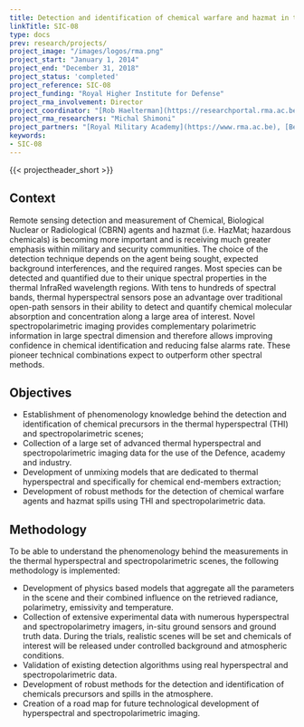 ```yaml
---
title: Detection and identification of chemical warfare and hazmat in the atmosphere using thermal hyperspectral and spectropolarimetric imaging
linkTitle: SIC-08
type: docs
prev: research/projects/
project_image: "/images/logos/rma.png"
project_start: "January 1, 2014"
project_end: "December 31, 2018"
project_status: 'completed'
project_reference: SIC-08
project_funding: "Royal Higher Institute for Defense"
project_rma_involvement: Director
project_coordinator: "[Rob Haelterman](https://researchportal.rma.ac.be/en/persons/robby-haelterman), Peter Lodewyckx"
project_rma_researchers: "Michal Shimoni"
project_partners: "[Royal Military Academy](https://www.rma.ac.be), [Belgian Navy](https://www.mil.be/nl/over-defensie/marinecomponent/), [Defense Laboratories (DLD)](https://www.defence-institute.be/en/about-us/strd/defence-research-entities/)"
keywords:
- SIC-08
---
```


{{< projectheader_short >}}


## Context
Remote sensing detection and measurement of Chemical, Biological Nuclear or Radiological (CBRN) agents and hazmat (i.e. HazMat; hazardous chemicals) is becoming more important and is receiving much greater emphasis within military and security communities. The choice of the detection technique depends on the agent being sought, expected background interferences, and the required ranges. Most species can be detected and quantified due to their unique spectral properties in the thermal InfraRed wavelength regions. With tens to hundreds of spectral bands, thermal hyperspectral sensors pose an advantage over traditional open-path sensors in their ability to detect and quantify chemical molecular absorption and concentration along a large area of interest. Novel spectropolarimetric imaging provides complementary polarimetric information in large spectral dimension and therefore allows improving confidence in chemical identification and reducing false alarms rate. These pioneer technical combinations expect to outperform other spectral methods.

## Objectives
- Establishment of phenomenology knowledge behind the detection and identification of chemical precursors in the thermal hyperspectral (THI) and spectropolarimetric scenes;
- Collection of a large set of advanced thermal hyperspectral and spectropolarimetric imaging data for the use of the Defence, academy and industry.
- Development of unmixing models that are dedicated to thermal hyperspectral and specifically for chemical end-members extraction;
- Development of robust methods for the detection of chemical warfare agents and hazmat spills using THI and spectropolarimetric data.

## Methodology
To be able to understand the phenomenology behind the measurements in the thermal hyperspectral and spectropolarimetric scenes, the following methodology is implemented:
- Development of physics based models that aggregate all the parameters in the scene and their combined influence on the retrieved radiance, polarimetry, emissivity and temperature.
- Collection of extensive experimental data with numerous hyperspectral and spectropolarimetry imagers, in-situ ground sensors and ground truth data. During the trials, realistic scenes will be set and chemicals of interest will be released under controlled background and atmospheric conditions.
- Validation of existing detection algorithms using real hyperspectral and spectropolarimetric data.
- Development of robust methods for the detection and identification of chemicals precursors and spills in the atmosphere.
- Creation of a road map for future technological development of hyperspectral and spectropolarimetric imaging.
